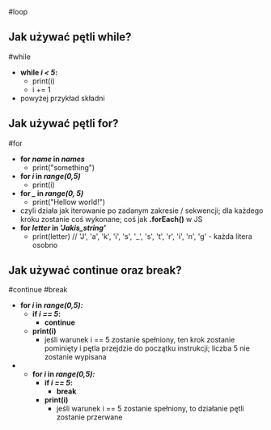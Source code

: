 #loop
## Jak używać pętli while?
#while
- **while *i < 5*:**
	- print(i)
	- i += 1
- powyżej przykład składni

## Jak używać pętli for?
#for
- **for *name* in *names***
	- print("something")
- **for *i* in *range(0,5)***
	- print(i)
- **for *_* in *range(0, 5)***
	- print("Hellow world!")
- czyli działa jak iterowanie po zadanym zakresie / sekwencji; dla każdego kroku zostanie coś wykonane; coś jak **.forEach()** w JS
- **for *letter* in *'Jakis_string'***
	- print(letter) // 'J', 'a', 'k', 'i', 's', '\_', 's', 't', 'r', 'i', 'n', 'g' - każda litera osobno

## Jak używać continue oraz break?
#continue #break
- **for *i* in *range(0,5):***
	- **if *i == 5*:**
		- **continue**
	- **print(i)**
		- jeśli warunek i == 5 zostanie spełniony, ten krok zostanie pominięty i pętla przejdzie do początku instrukcji; liczba 5 nie zostanie wypisana
- - **for *i* in *range(0,5):***
	- **if *i == 5*:**
		- **break**
	- **print(i)**
		- jeśli warunek i == 5 zostanie spełniony, to działanie pętli zostanie przerwane